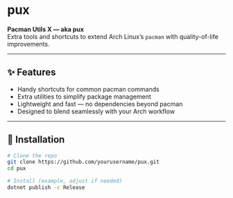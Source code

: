 # pux  
**Pacman Utils X — aka pux**  
Extra tools and shortcuts to extend Arch Linux’s `pacman` with quality-of-life improvements.

---

## ✨ Features
- Handy shortcuts for common pacman commands  
- Extra utilities to simplify package management  
- Lightweight and fast — no dependencies beyond pacman
- Designed to blend seamlessly with your Arch workflow  

---

## 🚀 Installation
```bash
# Clone the repo
git clone https://github.com/yourusername/pux.git
cd pux

# Install (example, adjust if needed)
dotnet publish -c Release
